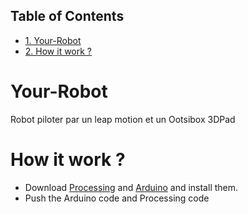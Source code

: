 <div id="table-of-contents">
<h2>Table of Contents</h2>
<div id="text-table-of-contents">
<ul>
<li><a href="#orgheadline1">1. Your-Robot</a></li>
<li><a href="#orgheadline2">2. How it work ?</a></li>
</ul>
</div>
</div>


# Your-Robot<a id="orgheadline1"></a>

Robot piloter par un leap motion et un Ootsibox 3DPad

# How it work ?<a id="orgheadline2"></a>

-   Download [Processing](https://processing.org/download/) and [Arduino](https://www.arduino.cc/en/Main/Software) and install them.
-   Push the Arduino code and Processing code
